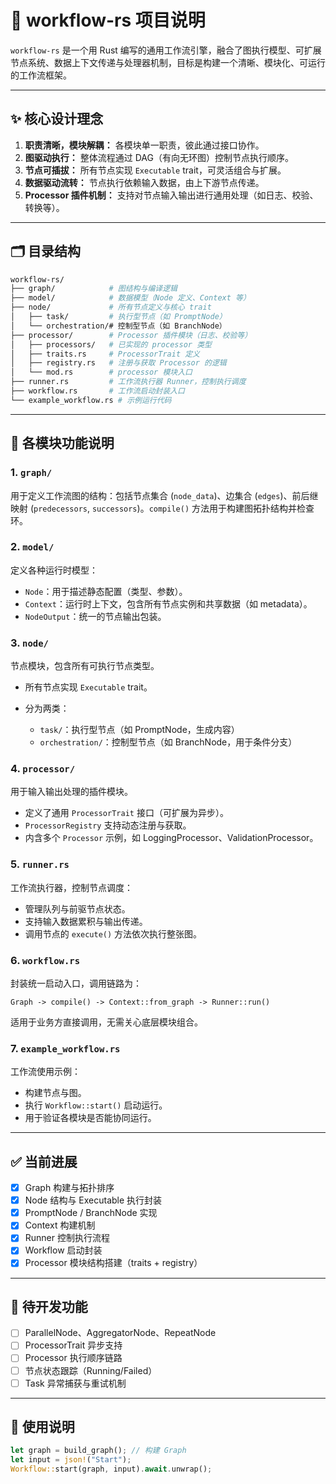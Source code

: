 # 🧠 workflow-rs 项目说明

`workflow-rs` 是一个用 Rust 编写的通用工作流引擎，融合了图执行模型、可扩展节点系统、数据上下文传递与处理器机制，目标是构建一个清晰、模块化、可运行的工作流框架。

---

## ✨ 核心设计理念

1. **职责清晰，模块解耦：** 各模块单一职责，彼此通过接口协作。
2. **图驱动执行：** 整体流程通过 DAG（有向无环图）控制节点执行顺序。
3. **节点可插拔：** 所有节点实现 `Executable` trait，可灵活组合与扩展。
4. **数据驱动流转：** 节点执行依赖输入数据，由上下游节点传递。
5. **Processor 插件机制：** 支持对节点输入输出进行通用处理（如日志、校验、转换等）。

---

## 🗂️ 目录结构

```bash
workflow-rs/
├── graph/            # 图结构与编译逻辑
├── model/            # 数据模型（Node 定义、Context 等）
├── node/             # 所有节点定义与核心 trait
│   ├── task/         # 执行型节点（如 PromptNode）
│   └── orchestration/# 控制型节点（如 BranchNode）
├── processor/        # Processor 插件模块（日志、校验等）
│   ├── processors/   # 已实现的 processor 类型
│   ├── traits.rs     # ProcessorTrait 定义
│   ├── registry.rs   # 注册与获取 Processor 的逻辑
│   └── mod.rs        # processor 模块入口
├── runner.rs         # 工作流执行器 Runner，控制执行调度
├── workflow.rs       # 工作流启动封装入口
└── example_workflow.rs # 示例运行代码
```

---

## 🧱 各模块功能说明

### 1. `graph/`

用于定义工作流图的结构：包括节点集合 (`node_data`)、边集合 (`edges`)、前后继映射 (`predecessors`, `successors`)。`compile()` 方法用于构建图拓扑结构并检查环。

### 2. `model/`

定义各种运行时模型：

- `Node`：用于描述静态配置（类型、参数）。
- `Context`：运行时上下文，包含所有节点实例和共享数据（如 metadata）。
- `NodeOutput`：统一的节点输出包装。

### 3. `node/`

节点模块，包含所有可执行节点类型。

- 所有节点实现 `Executable` trait。
- 分为两类：

  - `task/`：执行型节点（如 PromptNode，生成内容）
  - `orchestration/`：控制型节点（如 BranchNode，用于条件分支）

### 4. `processor/`

用于输入输出处理的插件模块。

- 定义了通用 `ProcessorTrait` 接口（可扩展为异步）。
- `ProcessorRegistry` 支持动态注册与获取。
- 内含多个 `Processor` 示例，如 LoggingProcessor、ValidationProcessor。

### 5. `runner.rs`

工作流执行器，控制节点调度：

- 管理队列与前驱节点状态。
- 支持输入数据累积与输出传递。
- 调用节点的 `execute()` 方法依次执行整张图。

### 6. `workflow.rs`

封装统一启动入口，调用链路为：

```
Graph -> compile() -> Context::from_graph -> Runner::run()
```

适用于业务方直接调用，无需关心底层模块组合。

### 7. `example_workflow.rs`

工作流使用示例：

- 构建节点与图。
- 执行 `Workflow::start()` 启动运行。
- 用于验证各模块是否能协同运行。

---

## ✅ 当前进展

- [x] Graph 构建与拓扑排序
- [x] Node 结构与 Executable 执行封装
- [x] PromptNode / BranchNode 实现
- [x] Context 构建机制
- [x] Runner 控制执行流程
- [x] Workflow 启动封装
- [x] Processor 模块结构搭建（traits + registry）

---

## 🚧 待开发功能

- [ ] ParallelNode、AggregatorNode、RepeatNode
- [ ] ProcessorTrait 异步支持
- [ ] Processor 执行顺序链路
- [ ] 节点状态跟踪（Running/Failed）
- [ ] Task 异常捕获与重试机制

---

## 📌 使用说明

```rust
let graph = build_graph(); // 构建 Graph
let input = json!("Start");
Workflow::start(graph, input).await.unwrap();
```
